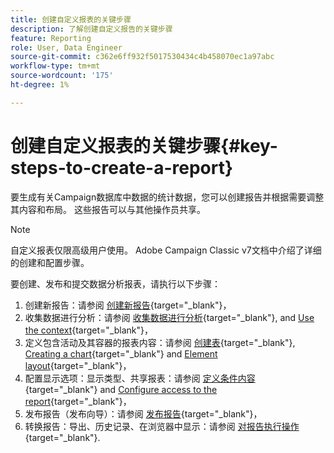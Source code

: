 ```yaml
---
title: 创建自定义报表的关键步骤
description: 了解创建自定义报告的关键步骤
feature: Reporting
role: User, Data Engineer
source-git-commit: c362e6ff932f5017530434c4b458070ec1a97abc
workflow-type: tm+mt
source-wordcount: '175'
ht-degree: 1%

---
```


# 创建自定义报表的关键步骤{#key-steps-to-create-a-report}

要生成有关Campaign数据库中数据的统计数据，您可以创建报告并根据需要调整其内容和布局。 这些报告可以与其他操作员共享。

>[!NOTE]
>
>自定义报表仅限高级用户使用。 Adobe Campaign Classic v7文档中介绍了详细的创建和配置步骤。

要创建、发布和提交数据分析报表，请执行以下步骤：

1. 创建新报告：请参阅 [创建新报告](https://experienceleague.adobe.com/docs/campaign-classic/using/reporting/creating-new-reports/creating-a-new-report.html?lang=zh-Hans){target="_blank"}，
1. 收集数据进行分析：请参阅 [收集数据进行分析](https://experienceleague.adobe.com/docs/campaign-classic/using/reporting/creating-new-reports/collecting-data-to-analyze.html){target="_blank"}, and [Use the context](https://experienceleague.adobe.com/docs/campaign-classic/using/reporting/creating-new-reports/collecting-data-to-analyze.html){target="_blank"}，
1. 定义包含活动及其容器的报表内容：请参阅 [创建表](https://experienceleague.adobe.com/docs/campaign-classic/using/reporting/creating-new-reports/creating-a-table.html){target="_blank"}, [Creating a chart](https://experienceleague.adobe.com/docs/campaign-classic/using/reporting/creating-new-reports/creating-a-chart.html?lang=zh-Hans){target="_blank"} and [Element layout](https://experienceleague.adobe.com/docs/campaign-classic/using/reporting/creating-new-reports/element-layout.html){target="_blank"}，
1. 配置显示选项：显示类型、共享报表：请参阅 [定义条件内容](https://experienceleague.adobe.com/docs/campaign-classic/using/reporting/creating-new-reports/defining-a-conditional-content.html){target="_blank"} and [Configure access to the report](https://experienceleague.adobe.com/docs/campaign-classic/using/reporting/creating-new-reports/configuring-access-to-the-report.html?lang=zh-Hans){target="_blank"}，
1. 发布报告（发布向导）：请参阅 [发布报告](https://experienceleague.adobe.com/docs/campaign-classic/using/reporting/creating-new-reports/configuring-access-to-the-report.html#publishing-the-report){target="_blank"}，
1. 转换报告：导出、历史记录、在浏览器中显示：请参阅 [对报告执行操作](https://experienceleague.adobe.com/docs/campaign-classic/using/reporting/creating-new-reports/actions-on-reports.html){target="_blank"}.
